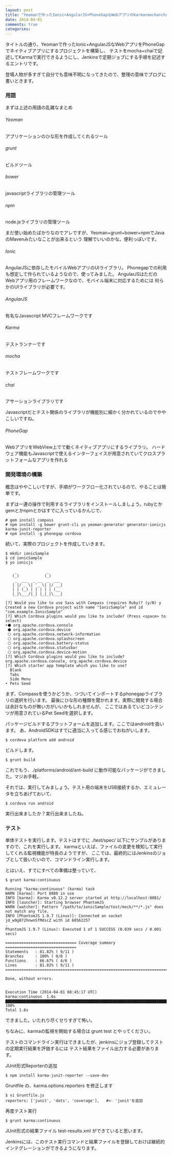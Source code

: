 ```yaml
---
layout: post
title: "Yeomanで作ったIonic+AngularJS+PhoneGapなWebアプリのKarma+mocha+chaiなテストをJenkinsで実行するよ！"
date: 2014-04-01
comments: true
categories:
---
```

タイトルの通り、Yeomanで作ったIonic+AngularJSなWebアプリをPhoneGapでネイティブアプリにするプロジェクトを構築し、
テストをmocha+chaiで記述してKarmaで実行できるようにし、Jenkinsで定期ジョブにする手順を記述するエントリです。

登場人物が多すぎて自分でも意味不明になってきたので、整理の意味でブログに書いときます。


### 用語

まずは上述の用語の乱雑なまとめ

###### Yeoman
アプリケーションのひな形を作成してくれるツール
###### grunt
ビルドツール
###### bower
javascriptライブラリの管理ツール
###### npm
node.jsライブラリの管理ツール

まだ使い始めたばかりなのでアレですが、Yeoman+grunt+bower+npmでJavaのMavenみたいなことが出来るという
理解でいいのかな。便利っぽいです。

###### Ionic
AngularJSに依存したモバイルWebアプリのUIライブラリ。
Phonegapでの利用も想定して作られているようなので、使ってみました。
AngularJSはただのWebアプリ用のフレームワークなので、モバイル端末に対応するためには
何らかのUIライブラリが必要です。

###### AngularJS
有名なJavascript MVCフレームワークです

###### Karma
テストランナーです

###### mocha
テストフレームワークです

###### chai
アサーションライブラリです

Javascriptだとテスト関係のライブラリが機能別に細かく分かれているのでややこしいですね。

###### PhoneGap
WebアプリをWebView上でで動くネイティブアプリにするライブラリ。
ハードウェア機能もJavascriptで使えるインターフェイスが用意されていてクロスプラットフォームなアプリを作れる


### 開発環境の構築
概念はややこしいですが、手順がワークフロー化されているので、やることは簡単です。

まずは一連の操作で利用するライブラリをインストールしましょう。rubyとかgemとかnpmとかはすでに入っているかんじで、

    # gem install compass
    # npm install -g bower grunt-cli yo yeoman-generator generator-ionicjs karma-junit-reporter
    # npm install -g phonegap cordova

続いて、実際のプロジェクトを作成していきます。

    $ mkdir ionicSample
    $ cd ionicSample
    $ yo ionicjs
    
        _             _
       (_)           (_)
        _  ___  _ __  _  ___
       | |/ _ \| '_ \| |/ __|
       | | (_) | | | | | (__
       |_|\___/|_| |_|_|\___|
    
    [?] Would you like to use Sass with Compass (requires Ruby)? (y/N) y
    Created a new Cordova project with name "IonicSample" and id "com.example.IonicSample"
    [?] Which Cordova plugins would you like to include? (Press <space> to select)
    ‣⬢ org.apache.cordova.console
     ⬢ org.apache.cordova.device
     ⬡ org.apache.cordova.network-information
     ⬡ org.apache.cordova.splashscreen
     ⬡ org.apache.cordova.battery-status
     ⬡ org.apache.cordova.statusbar
     ⬡ org.apache.cordova.device-motion
    [?] Which Cordova plugins would you like to include? org.apache.cordova.console, org.apache.cordova.device
    [?] Which starter app template which you like to use? 
      Blank 
      Tabs 
      Side Menu 
    ‣ Pets Seed 

まず、Compassを使うかどうか、つづいてインポートするphonegapライブラリの選択を行います。
最後にひな形の種類を聞かれます。実際に開発する場合は余計なものが無い方がいいかもしれませんが、
ここではあるていどコンテンツが用意されているPet Seedを選択します。

パッケージビルドするプラットフォームを追加します。ここではandroidを扱います。
あ、AndroidSDKはすでに適当に入ってる感じでおねがいします。

    $ cordova platform add android

ビルドします。

    $ grunt build

これでもう、./platforms/android/ant-build に動作可能なパッケージができました。マジお手軽。

それでは、実行してみましょう。テスト用の端末をUSB接続するか、エミュレータを立ちあげておいて、

    $ cordova run android

実行出来ましたか？実行出来ましたね。


### テスト

単体テストを実行します。テストはすでに ./test/spec/ 以下にサンプルがありますので、これを実行します。
karmaといえば、ファイルの変更を検知して実行してくれる監視機能が特長のようですが、
ここでは、最終的にはJenkinsのジョブとして扱いたいので、コマンドライン実行します。

とはいえ、すでにすべての準備は整っていて、

    $ grunt karma:continuous
    
    Running "karma:continuous" (karma) task
    WARN [karma]: Port 8080 in use
    INFO [karma]: Karma v0.12.2 server started at http://localhost:8081/
    INFO [launcher]: Starting browser PhantomJS
    WARN [watcher]: Pattern "/path/to/ionicSample/test/mock/**/*.js" does not match any file.
    INFO [PhantomJS 1.9.7 (Linux)]: Connected on socket jd_w9g872hnwnSfMdscZ with id 60562257
    .
    PhantomJS 1.9.7 (Linux): Executed 1 of 1 SUCCESS (0.039 secs / 0.001 secs)
    
    =============================== Coverage summary ===============================
    Statements   : 81.82% ( 9/11 )
    Branches     : 100% ( 0/0 )
    Functions    : 66.67% ( 4/6 )
    Lines        : 81.82% ( 9/11 )
    ================================================================================
    
    Done, without errors.
    
    
    Execution Time (2014-04-01 08:45:17 UTC)
    karma:continuous  1.6s  ▇▇▇▇▇▇▇▇▇▇▇▇▇▇▇▇▇▇▇▇▇▇▇▇▇▇▇▇▇▇▇▇▇▇▇▇▇▇▇▇▇▇▇▇▇▇▇▇▇▇▇▇▇▇▇▇▇▇▇▇▇▇▇▇▇▇▇▇▇▇▇▇▇▇▇▇▇▇▇▇▇▇▇▇▇▇▇▇▇▇▇▇▇▇▇▇▇▇▇▇▇▇▇▇▇▇▇▇▇▇▇▇▇▇▇▇▇▇▇▇▇▇▇▇▇▇▇▇▇▇▇▇▇▇▇▇▇▇▇▇▇▇▇▇▇▇▇▇▇▇▇▇▇▇▇▇▇▇▇▇▇▇▇▇▇▇▇▇▇▇▇▇▇▇▇▇ 100%
    Total 1.6s
    
できました。いたれり尽くせりすぎて怖い。

ちなみに、karmaの監視を開始する場合は grunt test とやってください。

テストのコマンドライン実行はできましたが、jenkinsにジョブ登録してテストの定期実行結果を評価するには
テスト結果をファイル出力する必要があります。

JUnit形式Reporterの追加

    $ npm install karma-junit-reporter --save-dev

Gruntfile の、karma.options.reporters を修正します

    $ vi Gruntfile.js
    reporters: ['junit', 'dots', 'coverage'],   #<- 'junit'を追加

再度テスト実行

    $ grunt karma:continuous

JUnit形式の結果ファイル test-results.xml ができていると思います。

Jenkinsには、このテスト実行コマンドと結果ファイルを登録しておけば継続的インテグレーションができるようになります。

